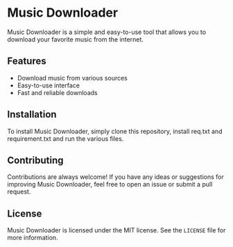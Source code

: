 # Music Downloader

Music Downloader is a simple and easy-to-use tool that allows you to download your favorite music from the internet.

## Features

- Download music from various sources
- Easy-to-use interface
- Fast and reliable downloads

## Installation

To install Music Downloader, simply clone this repository, install req.txt and requirement.txt and run the various files.

## Contributing

Contributions are always welcome! If you have any ideas or suggestions for improving Music Downloader, feel free to open an issue or submit a pull request.

## License

Music Downloader is licensed under the MIT license. See the `LICENSE` file for more information.